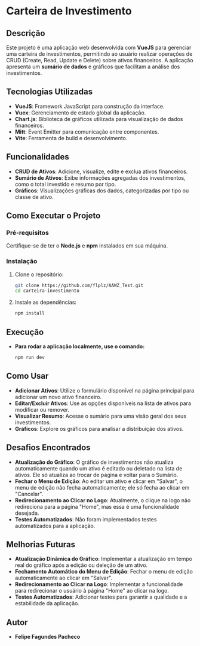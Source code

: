 # Carteira de Investimento

## Descrição
Este projeto é uma aplicação web desenvolvida com **VueJS** para gerenciar uma carteira de investimentos, permitindo ao usuário realizar operações de CRUD (Create, Read, Update e Delete) sobre ativos financeiros. A aplicação apresenta um **sumário de dados** e gráficos que facilitam a análise dos investimentos.

## Tecnologias Utilizadas
- **VueJS**: Framework JavaScript para construção da interface.
- **Vuex**: Gerenciamento de estado global da aplicação.
- **Chart.js**: Biblioteca de gráficos utilizada para visualização de dados financeiros.
- **Mitt**: Event Emitter para comunicação entre componentes.
- **Vite**: Ferramenta de build e desenvolvimento.

## Funcionalidades
- **CRUD de Ativos**: Adicione, visualize, edite e exclua ativos financeiros.
- **Sumário de Ativos**: Exibe informações agregadas dos investimentos, como o total investido e resumo por tipo.
- **Gráficos**: Visualizações gráficas dos dados, categorizadas por tipo ou classe de ativo.
## Como Executar o Projeto
### Pré-requisitos
Certifique-se de ter o **Node.js** e **npm** instalados em sua máquina.

### Instalação
1. Clone o repositório:
   ```bash
   git clone https://github.com/flplz/AAWZ_Test.git
   cd carteira-investimento
2. Instale as dependências:
   ```bash
   npm install

## Execução
- **Para rodar a aplicação localmente, use o comando:**
   ```bash
   npm run dev

## Como Usar
- **Adicionar Ativos**: Utilize o formulário disponível na página principal para adicionar um novo ativo financeiro.
- **Editar/Excluir Ativos**: Use as opções disponíveis na lista de ativos para modificar ou remover.
- **Visualizar Resumo**: Acesse o sumário para uma visão geral dos seus investimentos.
- **Gráficos**: Explore os gráficos para analisar a distribuição dos ativos.

## Desafios Encontrados
- **Atualização do Gráfico**: O gráfico de investimentos não atualiza automaticamente quando um ativo é editado ou deletado na lista de ativos. Ele só atualiza ao trocar de página e voltar para o Sumário.
- **Fechar o Menu de Edição**: Ao editar um ativo e clicar em "Salvar", o menu de edição não fecha automaticamente; ele só fecha ao clicar em "Cancelar".
- **Redirecionamento ao Clicar no Logo**: Atualmente, o clique na logo não redireciona para a página "Home", mas essa é uma funcionalidade desejada.
- **Testes Automatizados**: Não foram implementados testes automatizados para a aplicação.

## Melhorias Futuras
- **Atualização Dinâmica do Gráfico**: Implementar a atualização em tempo real do gráfico após a edição ou deleção de um ativo.
- **Fechamento Automático do Menu de Edição**: Fechar o menu de edição automaticamente ao clicar em "Salvar".
- **Redirecionamento ao Clicar na Logo**: Implementar a funcionalidade para redirecionar o usuário à página "Home" ao clicar na logo.
- **Testes Automatizados**: Adicionar testes para garantir a qualidade e a estabilidade da aplicação.

## Autor
- **Felipe Fagundes Pacheco**
